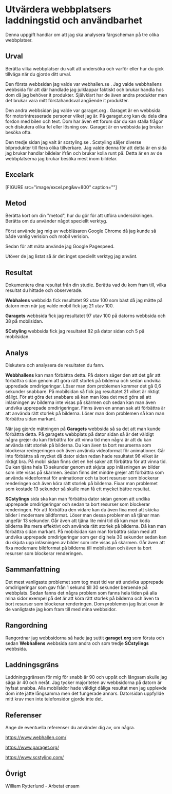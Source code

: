 


Utvärdera webbplatsers laddningstid och användbarhet
=======================

Denna uppgift handlar om att jag ska analysera färgscheman på tre olika webbplatser.

Urval
-----------------------

Berätta vilka webbplatser du valt att undersöka och varför eller hur du gick tillväga när du gjorde ditt urval.



Den första webbsidan jag valde var webhallen.se .
Jag valde webbhallens webbsida för att där handlade jag julklappar faktiskt och brukar handla hos dom då jag behöver it produkter.
Självklart har de även andra produkter men det brukar vara mitt förstahandsval angående it produkter.

Den andra webbsidan jag valde var garaget.org . Garaget är en webbsida för motorintresserade personer vilket jag är.
På garaget.org kan du dela dina fordon med bilen och text. Dom har även ett forum där du kan ställa frågor och diskutera olika fel eller lösning osv.
Garaget är en webbsida jag brukar besöka ofta.

Den tredje sidan jag valt är scstyling.se . Scstyling säljer diverse bilprodukter till flera olika tillverkare.
Jag valde denna för att detta är en sida jag brukar handlar bildelar ifrån och brukar kolla runt på.
Detta är en av de webbplatserna jag brukar besöka mest inom bildelar.


Excelark
-----------------------
[FIGURE src="image/excel.png&w=800" caption=""]

Metod
-----------------------

Berätta kort om din "metod", hur du gör för att utföra undersökningen. Berätta om du använder något speciellt verktyg.

Först använde jag mig av webbläsaren Google Chrome då jag kunde så både vanlig verision och mobil verision.

Sedan för att mäta använde jag Google Pagespeed.

Utöver de jag listat så är det inget speciellt verktyg jag använt.


Resultat
-----------------------

Dokumentera dina resultat från din studie. Berätta vad du kom fram till, vilka resultat du hittade och observerade.

**Webhalens** webbsida fick resultatet 92 utav 100 som bäst då jag mätte på datorn men när jag valde mobil fick jag 21 utav 100.


**Garagets** webbsida fick jag resultatet 97 utav 100 på datorns webbsida och 38 på mobilsidan.


**SCstyling** webbsida fick jag resultatet 82 på dator sidan och 5 på mobilsidan.




Analys
-----------------------

Diskutera och analysera de resultaten du fann.

**Webbhallens** kan man förbättra detta.
På datorn säger den att det går att förbättra sidan genom att göra rätt storlek på bilderna och sedan undvika uppredade omdirigeringar.
Löser man dom problemen kommer det gå 0,6 sekunder snabbare.
På mobilsidan så fick jag resultatet 21 vilket är riktigt dåligt.
För att göra det snabbare så kan man lösa det med göra så att inläsningen av bilderna inte visas på skärmen och sedan kan man även undvika upprepade omdirigeringar.
Finns även en annan sak att förbättra är att använda rätt storlek på bilderna.
Löser man dom problemen så kan man förbättra sidan markant.

När jag gjorde mätningen på **Garagets** webbsida så sa det att man kunde förbättra detta.
På garagets webbplats på dator sidan så är det väldigt några grejer du kan förbättra för att vinna tid men några är att du kan använda rätt storlek på bilderna.
Du kan även ta bort resurserna som blockerar redegeringen och även använda videoformat för animationer. Går inte förbättra så mycket då dator sidan redan hade resultatet 96 vilket är riktigt bra.
På mobil sidan finns det en hel saker att förbättra för att vinna tid.
Du kan tjäna hela 13 sekunder genom att skjuta upp inläsningen av bilder som inte visas på skärmen.
Sedan finns det mindre grejer att förbättra som använda videoformat för animationer och ta bort resurser som blockerar renderingen och även köra rätt storlek på bilderna.
Fixar man problemet som kostade 13 sekunder så skulle man få ett mycket bättre resultat.

**SCstylings** sida ska kan man förbättra dator sidan genom att undika upprepade omdirigeringar och sedan ta bort resurser som blockerar renderingen.
För att förbättra den vidare kan du även fixa med att skicka bilder i modernare bildformat.
Löser man dessa problemen så tjänar man ungefär 13 sekunder.
Går även att tjäna lite mini tid då kan man koda bilderna lite mera effektivt och använda rätt storlek på bilderna.
Då kan man förbättra sidan markant.
På mobilsidan kan man förbättra sidan med att undvika upprepade omdirigeringar som ger dig hela 30 sekunder sedan kan du skjuta upp inläsningen av bilder som inte visas på skärmen.
Går även att fixa modernare bildformat på bilderna till mobilsidan och även ta bort resurser som blockerar renderingen.


Sammanfattning
-----------------------

Det mest vanligaste problemet som tog mest tid var att undvika upprepade omdirigeringar som gav från 1 sekund till 30 sekunder beroende på webbplats.
Sedan fanns det några problem som fanns hela tiden på alla mina sidor exempel på det är att köra rätt storlek på bilderna och även ta bort resurser som blockerar renderingen.
Dom problemen jag listat ovan är de vanligtaste jag kom fram till med mina webbsidor.


Rangordning
-----------------------

Rangordnar jag webbsidorna så hade jag suttit **garaget.org** som första och sedan **Webhallens** webbsida som andra och som tredje **SCstylings** webbsida.




Laddningsgräns
-----------------------

Laddningsgränsen för mig för snabb är 90 och uppåt och långsam skulle jag säga är 40 och neråt.
Jag tycker majoriteten av webbsidorna på datorn är hyfsat snabba.
Alla mobilsidor hade väldigt dåliga resultat men jag upplevde dom inte jätte långsamma men det fungerade annars.
Datorsidan uppfyllde mitt krav men inte telefonsidor gjorde inte det.

Referenser
-----------------------

Ange de eventuella referenser du använder dig av, om några.

https://www.webhallen.com/

https://www.garaget.org/

https://www.scstyling.com/



Övrigt
-----------------------

William Rytterlund - Arbetat ensam
